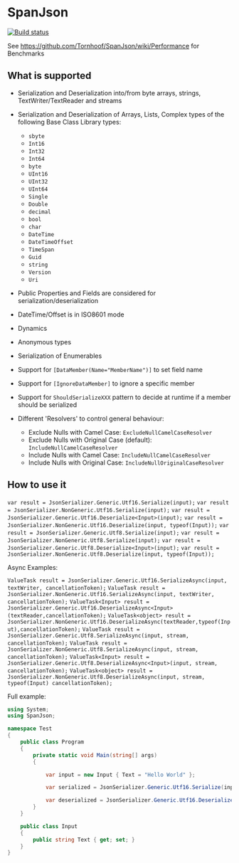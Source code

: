 # SpanJson
[![Build status](https://ci.appveyor.com/api/projects/status/h49loskhn09g03in/branch/master?svg=true)](https://ci.appveyor.com/project/Tornhoof/spanjson/branch/master)

See https://github.com/Tornhoof/SpanJson/wiki/Performance for Benchmarks

## What is supported ##
- Serialization and Deserialization into/from byte arrays, strings, TextWriter/TextReader and streams
- Serialization and Deserialization of Arrays, Lists, Complex types of the following Base Class Library types:
  - ``sbyte``
  - ``Int16``
  - ``Int32``
  - ``Int64``
  - ``byte`` 
  - ``UInt16``
  - ``UInt32``
  - ``UInt64``
  - ``Single``
  - ``Double``
  - ``decimal``
  - ``bool`` 
  - ``char``
  - ``DateTime``
  - ``DateTimeOffset`` 
  - ``TimeSpan``
  - ``Guid``
  - ``string``
  - ``Version``
  - ``Uri``
- Public Properties and Fields are considered for serialization/deserialization
- DateTime/Offset is in ISO8601 mode  
- Dynamics
- Anonymous types
- Serialization of Enumerables
- Support for ``[DataMember(Name="MemberName")]`` to set field name
- Support for ``[IgnoreDataMember]`` to ignore a specific member
- Support for ``ShouldSerializeXXX`` pattern to decide at runtime if a member should be serialized

- Different 'Resolvers' to control general behaviour:
  - Exclude Nulls with Camel Case: ``ExcludeNullCamelCaseResolver``
  - Exclude Nulls with Original Case (default): ``IncludeNullCamelCaseResolver``
  - Include Nulls with Camel Case: ``IncludeNullCamelCaseResolver``
  - Include Nulls with Original Case: ``IncludeNullOriginalCaseResolver``
 
 
## How to use it ##
``var result = JsonSerializer.Generic.Utf16.Serialize(input);``
``var result = JsonSerializer.NonGeneric.Utf16.Serialize(input);``
``var result = JsonSerializer.Generic.Utf16.Deserialize<Input>(input);``
``var result = JsonSerializer.NonGeneric.Utf16.Deserialize(input, typeof(Input));``
``var result = JsonSerializer.Generic.Utf8.Serialize(input);``
``var result = JsonSerializer.NonGeneric.Utf8.Serialize(input);``
``var result = JsonSerializer.Generic.Utf8.Deserialize<Input>(input);``
``var result = JsonSerializer.NonGeneric.Utf8.Deserialize(input, typeof(Input));``

Async Examples:

``ValueTask result = JsonSerializer.Generic.Utf16.SerializeAsync(input, textWriter, cancellationToken);``
``ValueTask result = JsonSerializer.NonGeneric.Utf16.SerializeAsync(input, textWriter, cancellationToken);``
``ValueTask<Input> result = JsonSerializer.Generic.Utf16.DeserializeAsync<Input>(textReader,cancellationToken);``
``ValueTask<object> result = JsonSerializer.NonGeneric.Utf16.DeserializeAsync(textReader,typeof(Input),cancellationToken);``
``ValueTask result = JsonSerializer.Generic.Utf8.SerializeAsync(input, stream, cancellationToken);``
``ValueTask result = JsonSerializer.NonGeneric.Utf8.SerializeAsync(input, stream, cancellationToken);``
``ValueTask<Input> result = JsonSerializer.Generic.Utf8.DeserializeAsync<Input>(input, stream, cancellationToken);``
``ValueTask<object> result = JsonSerializer.NonGeneric.Utf8.DeserializeAsync(input, stream, typeof(Input) cancellationToken);``


Full example:
```csharp
using System;
using SpanJson;

namespace Test
{
    public class Program
    {
        private static void Main(string[] args)
        {

            var input = new Input { Text = "Hello World" };

            var serialized = JsonSerializer.Generic.Utf16.Serialize(input);

            var deserialized = JsonSerializer.Generic.Utf16.Deserialize<Input>(serialized);
        }
    }

    public class Input
    {
        public string Text { get; set; }
    }
}
```
